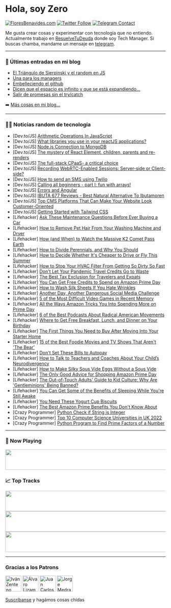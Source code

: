 # Hola, soy Zero

[![FloresBenavides.com](https://img.shields.io/website?down_message=oops&label=MiBlog&style=for-the-badge&up_message=online&url=https%3A%2F%2Ffloresbenavides.com)](https://floresbenavides.com) [![Twitter Follow](https://img.shields.io/twitter/follow/ZeroDragon?color=%231DA1F2&label=Follow&logo=twitter&logoColor=ffffff&style=for-the-badge)](https://twitter.com/zerodragon) [![Telegram Contact](https://img.shields.io/badge/escr%C3%ADbeme-ZeroDragon-%2326A5E4?style=for-the-badge&logo=telegram)](https://t.me/zerodragon)

Me gusta crear cosas y experimentar con tecnología que no entiendo.
Actualmente trabajo en [ResuelveTuDeuda](http://github.com/resuelve) donde soy Tech Manager.
Si buscas chamba, mandame un mensaje en [telegram](https://t.me/zerodragon).

---

### 📕 Últimas entradas en mi blog
<!-- BLOG-POST-LIST:START -->
- [El Triángulo de Sierpinski y el random en JS](https://floresbenavides.com/el-triangulo-de-sierpinski-y-el-random-en-js/)
- [Una para los managers](https://floresbenavides.com/una-para-los-managers/)
- [Embelleciendo el github](https://floresbenavides.com/embelleciendo-el-github/)
- [Dicen que el espacio es infinito y que se está expandiendo…](https://floresbenavides.com/dicen-que-el-espacio-es-infinito-y-que-se-esta-expandiendo/)
- [Salir de promesas sin el try/catch](https://floresbenavides.com/salir-de-promesas-sin-el-try-catch/)
<!-- BLOG-POST-LIST:END -->

➡️ [Más cosas en mi blog...](https://floresbenavides.com)

---

### 👨‍💻 Noticias random de tecnología
<!-- TECH-POSTS:START -->
- [Dev.to/JS] [Arithmetic Operations In JavaScript](https://dev.to/smartduke/arithmetic-operations-in-javascript-515f)
- [Dev.to/JS] [What libraries you use in your reactJS applications?](https://dev.to/sadiq1029/what-libraries-you-use-in-your-reactjs-applications-m4i)
- [Dev.to/JS] [Node.js Connection to MongoDB](https://dev.to/saadh393/nodejs-connection-to-mongodb-963)
- [Dev.to/JS] [The mystery of React Element, children, parents and re-renders](https://dev.to/adevnadia/the-mystery-of-react-element-children-parents-and-re-renders-db8)
- [Dev.to/JS] [The full-stack CPaaS- a critical choice](https://dev.to/yashsrivastava176/the-full-stack-cpaas-a-critical-choice-4420)
- [Dev.to/JS] [Recording WebRTC-Enabled Sessions: Server-side or Client-side?](https://dev.to/yashsrivastava176/recording-webrtc-enabled-sessions-server-side-or-client-side-56ij)
- [Dev.to/JS] [How to send an SMS using Twilio](https://dev.to/novu/how-to-send-an-sms-using-twilio-f4)
- [Dev.to/JS] [Calling all beginners - part I: fun with arrays!](https://dev.to/joolsmcfly/calling-all-beginners-part-i-fun-with-arrays-53c8)
- [Dev.to/JS] [Errors and Angular](https://dev.to/this-is-angular/errors-and-angular-n0b)
- [Dev.to/JS] [IBUTA 677 Reviews - Best Natural Alternative To Ibutamoren](https://dev.to/ibuta677reviews/ibuta-677-reviews-best-natural-alternative-to-ibutamoren-50jk)
- [Dev.to/JS] [Top CMS Platforms That Can Make Your Website Look Customer-Oriented](https://dev.to/agiosolution/top-cms-platforms-that-can-make-your-website-look-customer-oriented-3g2k)
- [Dev.to/JS] [Getting Started with Tailwind CSS](https://dev.to/shreyvijayvargiya/getting-started-with-tailwind-css-2fpl)
- [Lifehacker] [Ask These Maintenance Questions Before Ever Buying a Car](https://lifehacker.com/ask-these-maintenance-questions-before-ever-buying-a-ca-1849154999)
- [Lifehacker] [How to Remove Pet Hair From Your Washing Machine and Dryer](https://lifehacker.com/how-to-remove-pet-hair-from-your-washing-machine-and-dr-1849155006)
- [Lifehacker] [How &lpar;and When&rpar; to Watch the Massive K2 Comet Pass Earth](https://lifehacker.com/how-and-when-to-watch-the-massive-k2-comet-pass-earth-1849155026)
- [Lifehacker] [How to Divide Perennials, and Why You Should](https://lifehacker.com/how-to-divide-perennials-and-why-you-should-1849154899)
- [Lifehacker] [How to Decide Whether It&#39;s Cheaper to Drive or Fly This Summer](https://lifehacker.com/how-to-decide-whether-its-cheaper-to-drive-or-fly-this-1849154927)
- [Lifehacker] [How to Stop Your HVAC Filter From Getting So Dirty So Fast](https://lifehacker.com/how-to-stop-your-hvac-filter-from-getting-so-dirty-so-f-1849154937)
- [Lifehacker] [Don&#39;t Let Your Pandemic Travel Credits Go to Waste](https://lifehacker.com/dont-let-your-pandemic-travel-credits-go-to-waste-1849158039)
- [Lifehacker] [The Best Tax Exclusion for Travelers and Expats](https://lifehacker.com/the-best-tax-exclusion-for-travelers-and-expats-1849157086)
- [Lifehacker] [You Can Get Free Credits to Spend on Amazon Prime Day](https://lifehacker.com/you-can-get-free-credits-to-spend-on-amazon-prime-day-1849157648)
- [Lifehacker] [How to Wash Silk Sheets If You Hate Wrinkles](https://lifehacker.com/how-to-wash-silk-sheets-if-you-hate-wrinkles-1849158413)
- [Lifehacker] [Another Day, Another Dangerous Social Media Challenge](https://lifehacker.com/another-day-another-dangerous-social-media-challenge-1849157825)
- [Lifehacker] [5 of the Most Difficult Video Games in Recent Memory](https://lifehacker.com/5-of-the-most-difficult-video-games-in-recent-memory-1849157905)
- [Lifehacker] [All the Ways Amazon Tricks You Into Spending More on Prime Day](https://lifehacker.com/all-the-ways-amazon-tricks-you-into-spending-more-on-pr-1849158042)
- [Lifehacker] [6 of the Best Podcasts About Radical American Movements](https://lifehacker.com/6-of-the-best-podcasts-about-radical-american-movements-1849158055)
- [Lifehacker] [Where to Get Free Breakfast, Lunch, and Dinner on Your Birthday](https://lifehacker.com/where-to-get-free-breakfast-lunch-and-dinner-on-your-1849157226)
- [Lifehacker] [The First Things You Need to Buy After Moving Into Your Starter Home](https://lifehacker.com/the-first-things-you-need-to-buy-after-moving-into-your-1849157065)
- [Lifehacker] [15 of the Best Foodie Movies and TV Shows That Aren&#39;t &#39;The Bear&#39;](https://lifehacker.com/15-of-the-best-foodie-movies-and-tv-shows-that-arent-th-1849154310)
- [Lifehacker] [Don&#39;t Set These Bills to Autopay](https://lifehacker.com/dont-set-these-bills-to-autopay-1849156790)
- [Lifehacker] [How to Talk to Teachers and Coaches About Your Child’s Neurodivergency](https://lifehacker.com/how-to-talk-to-teachers-and-coaches-about-your-child-s-1849155910)
- [Lifehacker] [How to Make Silky Sous Vide Eggs Without a Sous Vide](https://lifehacker.com/how-to-make-silky-sous-vide-eggs-without-a-sous-vide-1849153289)
- [Lifehacker] [The Only Good Advice for Shopping Amazon Prime Day](https://lifehacker.com/the-only-good-advice-for-shopping-amazon-prime-day-1849154608)
- [Lifehacker] [The Out-of-Touch Adults&#39; Guide to Kid Culture: Why Are &#39;Gentleminions&#39; Being Banned?](https://lifehacker.com/minions-movie-gentleminions-banned-theaters-1849155607)
- [Lifehacker] [You Can Get Some of the Benefits of Sleeping While You&#39;re Still Awake](https://lifehacker.com/you-can-get-some-of-the-benefits-of-sleeping-while-your-1849154311)
- [Lifehacker] [You Need These Yogurt Cup Biscuits](https://lifehacker.com/you-need-these-yogurt-cup-biscuits-1849154731)
- [Lifehacker] [The Best Amazon Prime Benefits You Don&#39;t Know About](https://lifehacker.com/the-best-amazon-prime-benefits-you-dont-know-about-1849154312)
- [Crazy Programmer] [Python Check if String is Integer](https://www.thecrazyprogrammer.com/2022/07/python-check-if-string-is-integer.html)
- [Crazy Programmer] [Top 10 Computer Science Universities in UK 2022](https://www.thecrazyprogrammer.com/2022/07/computer-science-universities-in-uk.html)
- [Crazy Programmer] [Python Program to Find Prime Factors of a Number](https://www.thecrazyprogrammer.com/2022/07/python-program-to-find-prime-factors-of-a-number.html)<!-- TECH-POSTS:END -->

---

### 🎵 Now Playing
<a href="https://spotify-now-playing-dun.vercel.app/now-playing?open"><img src="https://spotify-now-playing-dun.vercel.app/now-playing" width="540" height="64"></a>

### 📈 Top Tracks
<a href="https://spotify-now-playing-dun.vercel.app/top-tracks?i=1&open"><img src="https://spotify-now-playing-dun.vercel.app/top-tracks?i=1" width="540" height="64"></a>
<a href="https://spotify-now-playing-dun.vercel.app/top-tracks?i=2&open"><img src="https://spotify-now-playing-dun.vercel.app/top-tracks?i=2" width="540" height="64"></a>
<a href="https://spotify-now-playing-dun.vercel.app/top-tracks?i=3&open"><img src="https://spotify-now-playing-dun.vercel.app/top-tracks?i=3" width="540" height="64"></a>

---

### Gracias a los Patrons
[<img src="https://avatars.githubusercontent.com/u/243380?v=4" alt="Iván Zenteno" width="50px">](https://github.com/k001) [<img src="https://avatars.githubusercontent.com/u/19955639?v=4" alt="Álvaro Lizama" width="50px">](https://github.com/alvarolizama) [<img src="https://avatars.githubusercontent.com/u/2718753?v=4" alt="Juan Carlos Ruiz" width="50px">](https://github.com/JuanCrg90) [<img src="https://avatars.githubusercontent.com/u/37025?v=4" alt="Jorge Medrano" width="50px">](https://github.com/h1pp1e) 

[Suscríbanse](https://www.patreon.com/zerodragon) y hagámos cosas chidas
